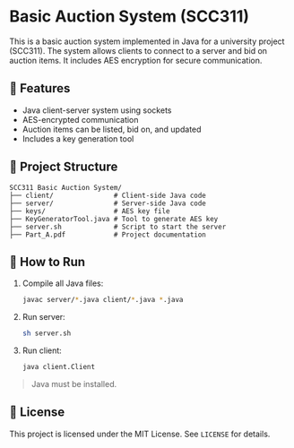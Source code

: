 # Basic Auction System (SCC311)

This is a basic auction system implemented in Java for a university project (SCC311). The system allows clients to connect to a server and bid on auction items. It includes AES encryption for secure communication.

## 🧠 Features

- Java client-server system using sockets
- AES-encrypted communication
- Auction items can be listed, bid on, and updated
- Includes a key generation tool

## 📁 Project Structure

```
SCC311 Basic Auction System/
├── client/               # Client-side Java code
├── server/               # Server-side Java code
├── keys/                 # AES key file
├── KeyGeneratorTool.java # Tool to generate AES key
├── server.sh             # Script to start the server
├── Part_A.pdf            # Project documentation
```

## 🚀 How to Run

1. Compile all Java files:
   ```bash
   javac server/*.java client/*.java *.java
   ```

2. Run server:
   ```bash
   sh server.sh
   ```

3. Run client:
   ```bash
   java client.Client
   ```

> Java must be installed.

## 📜 License

This project is licensed under the MIT License. See `LICENSE` for details.
